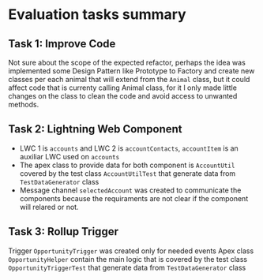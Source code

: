 # Evaluation tasks summary

## Task 1: Improve Code

Not sure about the scope of the expected refactor, perhaps the idea was implemented some Design Pattern like Prototype to Factory and create new classes per each animal that will extend from the `Animal` class, but it could affect code that is currenty calling Animal class, for it I only made little changes on the class to clean the code and avoid access to unwanted methods.

## Task 2: Lightning Web Component

- LWC 1 is `accounts` and LWC 2 is `accountContacts`, `accountItem` is an auxiliar LWC used on `accounts`
- The apex class to provide data for both component is `AccountUtil` covered by the test class `AccountUtilTest` that generate data from `TestDataGenerator` class
- Message channel `selectedAccount` was created to communicate the components because the requiraments are not clear if the component will relared or not.

## Task 3: Rollup Trigger

Trigger  `OpportunityTrigger` was created only for needed events 
Apex class `OpportunityHelper` contain the main logic that is covered by the test class `OpportunityTriggerTest` that generate data from `TestDataGenerator` class
